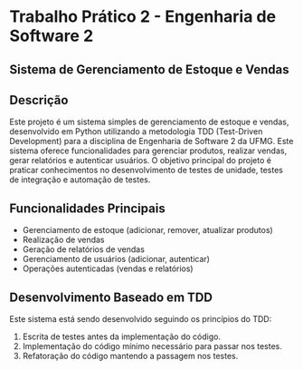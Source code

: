 # Trabalho Prático 2 - Engenharia de Software 2

## Sistema de Gerenciamento de Estoque e Vendas

## Descrição
Este projeto é um sistema simples de gerenciamento de estoque e vendas, desenvolvido em Python utilizando a metodologia TDD (Test-Driven Development) para a disciplina de Engenharia de Software 2 da UFMG. Este sistema oferece funcionalidades para gerenciar produtos, realizar vendas, gerar relatórios e autenticar usuários. O objetivo principal do projeto é praticar conhecimentos no desenvolvimento de testes de unidade, testes de integração e automação de testes.

## Funcionalidades Principais
- Gerenciamento de estoque (adicionar, remover, atualizar produtos)
- Realização de vendas
- Geração de relatórios de vendas
- Gerenciamento de usuários (adicionar, autenticar)
- Operações autenticadas (vendas e relatórios)

## Desenvolvimento Baseado em TDD
Este sistema está sendo desenvolvido seguindo os princípios do TDD:
1. Escrita de testes antes da implementação do código.
2. Implementação do código mínimo necessário para passar nos testes.
3. Refatoração do código mantendo a passagem nos testes.